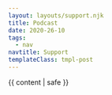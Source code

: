 ```yaml
---
layout: layouts/support.njk
title: Podcast
date: 2020-26-10
tags:
  - nav
navtitle: Support
templateClass: tmpl-post
---
```


{{ content | safe }}
